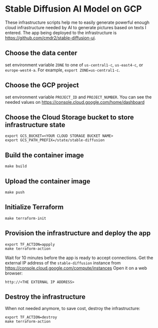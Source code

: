 # Stable Diffusion AI Model on GCP

These infrastructure scripts help me to easily generate powerful enough cloud infrastructure needed by AI 
to generate pictures based on texts I entered.
The app being deployed to the infrastructure is https://github.com/cmdr2/stable-diffusion-ui.

## Choose the data center

set environment variable `ZONE` to one of `us-central1-c`, `us-east4-c`, or `europe-west4-a`.
For example, `export ZONE=us-central1-c`.

## Choose the GCP project

set environment variable `PROJECT_ID` and `PROJECT_NUMBER`. You can see the needed values on https://console.cloud.google.com/home/dashboard

## Choose the Cloud Storage bucket to store infrastructure state
```
export GCS_BUCKET=<YOUR CLOUD STORAGE BUCKET NAME>
export GCS_PATH_PREFIX=/state/stable-diffusion
```

## Build the container image
```
make build
```

## Upload the container image
```
make push
```

## Initialize Terraform
```
make terraform-init
```

## Provision the infrastructure and deploy the app
```
export TF_ACTION=appply
make terraform-action
```
Wait for 10 minutes before the app is ready to accept connections.
Get the external IP address of the `stable-diffusion` instance from https://console.cloud.google.com/compute/instances
Open it on a web browser:
```
http://<THE EXTERNAL IP ADDRESS>
```

## Destroy the infrastructure

When not needed anymore, to save cost, destroy the infrastructure:
```
export TF_ACTION=destroy
make terraform-action
```
